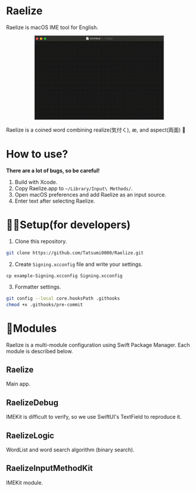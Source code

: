 # Raelize

Raelize is macOS IME tool for English.

<p align="center">
<img src="./img/img0.gif" width="350" alt="">
</p>

Raelize is a coined word combining realize(気付く), æ, and aspect(両面) 🫰

# How to use?

**There are a lot of bugs, so be careful!**

1. Build with Xcode.
2. Copy Raelize.app to `~/Library/Input\ Methods/`.
3. Open macOS preferences and add Raelize as an input source.
4. Enter text after selecting Raelize.

# 🧑‍💻Setup(for developers)

1. Clone this repository.

```sh
git clone https://github.com/Tatsumi0000/Raelize.git
```

2. Create `Signing.xcconfig` file and write your settings.

```xconfig
cp example-Signing.xcconfig Signing.xcconfig
```

3. Formatter settings.

```sh
git config --local core.hooksPath .githooks
chmod +x .githooks/pre-commit
```

# 📗Modules

Raelize is a multi-module configuration using Swift Package Manager. Each module is described below.

## Raelize

Main app.

## RaelizeDebug

IMEKit is difficult to verify, so we use SwiftUI's TextField to reproduce it.

## RaelizeLogic

WordList and word search algorithm (binary search).

## RaelizeInputMethodKit

IMEKit module.
